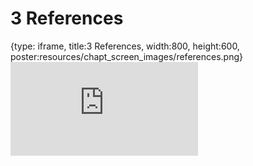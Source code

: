 # 3 References
 
{type: iframe, title:3 References, width:800, height:600, poster:resources/chapt_screen_images/references.png}
![](https://hutchdatascience.org/FH_WDL101_Cromwell/no_toc/references.html)
 

 
